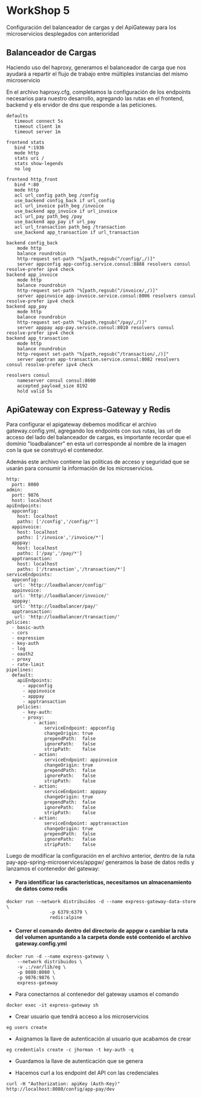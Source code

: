 # WorkShop 5
Configuración del balanceador de cargas y del ApiGateway para los microservicios desplegados con anterioridad

## Balanceador de Cargas
Haciendo uso del haproxy, generamos el balanceador de carga que nos ayudará a repartir el flujo de trabajo entre múltiples instancias del mismo microservicio


En el archivo haproxy.cfg, completamos la configuración de los endpoints necesarios para nuestro desarrollo, agregando las rutas en el frontend, backend y els ervidor de dns que responde a las peticiones.

````
defaults
   timeout connect 5s
   timeout client 1m
   timeout server 1m

frontend stats
   bind *:1936
   mode http
   stats uri /
   stats show-legends
   no log

frontend http_front
   bind *:80
   mode http
   acl url_config path_beg /config
   use_backend config_back if url_config
   acl url_invoice path_beg /invoice
   use_backend app_invoice if url_invoice
   acl url_pay path_beg /pay
   use_backend app_pay if url_pay
   acl url_transaction path_beg /transaction
   use_backend app_transaction if url_transaction

backend config_back
    mode http
    balance roundrobin
    http-request set-path "%[path,regsub(^/config/,/)]"
    server appconfig app-config.service.consul:8888 resolvers consul resolve-prefer ipv4 check
backend app_invoice
    mode http
    balance roundrobin
    http-request set-path "%[path,regsub(^/invoice/,/)]"
    server appinvoice app-invoice.service.consul:8006 resolvers consul resolve-prefer ipv4 check
backend app_pay
    mode http
    balance roundrobin
    http-request set-path "%[path,regsub(^/pay/,/)]"
    server apppay app-pay.service.consul:8010 resolvers consul resolve-prefer ipv4 check
backend app_transaction
    mode http
    balance roundrobin
    http-request set-path "%[path,regsub(^/transaction/,/)]"
    server apptran app-transaction.service.consul:8082 resolvers consul resolve-prefer ipv4 check

resolvers consul
    nameserver consul consul:8600
    accepted_payload_size 8192
    hold valid 5s
````

## ApiGateway con Express-Gateway y Redis

Para configurar el apigateway debemos modificar el archivo gateway.config.yml, agregando los endpoints con sus rutas, las url de acceso del lado del balanceador de cargas, es importante recordar que el dominio "loadbalancer" en esta url corresponde al nombre de la imagen con la que se construyó el contenedor.

Además este archivo contiene las politicas de acceso y seguridad que se usarán para consumir la información de los microservicios.

````
http:
  port: 8080
admin:
  port: 9876
  host: localhost
apiEndpoints:
  appconfig:
    host: localhost
    paths: ['/config','/config/*']
  appinvoice:
    host: localhost
    paths: ['/invoice','/invoice/*']
  apppay:
    host: localhost
    paths: ['/pay','/pay/*']
  apptransaction:
    host: localhost
    paths: ['/transaction','/transaction/*']
serviceEndpoints:
  appconfig:
   url: 'http://loadbalancer/config/'
  appinvoice:
   url: 'http://loadbalancer/invoice/'
  apppay:
   url: 'http://loadbalancer/pay/'
  apptransaction:
   url: 'http://loadbalancer/transaction/'
policies:
  - basic-auth
  - cors
  - expression
  - key-auth
  - log
  - oauth2
  - proxy
  - rate-limit
pipelines:
  default:
    apiEndpoints:
      - appconfig
      - appinvoice
      - apppay
      - apptransaction
    policies:
      - key-auth:
      - proxy:
          - action:
              serviceEndpoint: appconfig 
              changeOrigin: true
              prependPath:  false
              ignorePath:   false
              stripPath:    false
          - action:
              serviceEndpoint: appinvoice 
              changeOrigin: true
              prependPath:  false
              ignorePath:   false
              stripPath:    false
          - action:
              serviceEndpoint: apppay
              changeOrigin: true
              prependPath:  false
              ignorePath:   false
              stripPath:    false
          - action:
              serviceEndpoint: apptransaction 
              changeOrigin: true
              prependPath:  false
              ignorePath:   false
              stripPath:    false
````

Luego de modificar la configuración en el archivo anterior, dentro de la ruta pay-app-spring-microservices/appgw/ generamos la base de datos redis y lanzamos el contenedor del gateway:

- #### Para identificar las características, necesitamos un almacenamiento de datos como redis 
````
docker run --network distribuidos -d --name express-gateway-data-store \
                -p 6379:6379 \
                redis:alpine
````

- #### Correr el comando dentro del directorio de appgw o cambiar la ruta del volumen apuntando a la carpeta donde esté contenido el archivo gateway.config.yml
````
docker run -d --name express-gateway \
    --network distribuidos \
    -v .:/var/lib/eg \
    -p 8080:8080 \
    -p 9876:9876 \
    express-gateway
````
- Para conectarnos al contenedor del gateway usamos el comando 
```` 
docker exec -it express-gateway sh
````
- Crear usuario que tendrá acceso a los microservicios
````
eg users create
````

- Asignamos la llave de autenticación al usuario que acabamos de crear

````
eg credentials create -c jhorman -t key-auth -q
````

- Guardamos la llave de autenticación que se genera

- Hacemos curl a los endpoint del API con las credenciales

````
curl -H "Authorization: apiKey (Auth-Key)" http://localhost:8080/config/app-pay/dev
````
